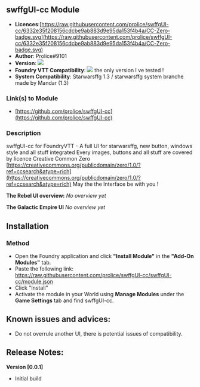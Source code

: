 
## swffgUI-cc Module
* **Licences**:[https://raw.githubusercontent.com/prolice/swffgUI-cc/6332e35f208156cdcbe9ab883d9e95da153f4b4a/CC-Zero-badge.svg](https://raw.githubusercontent.com/prolice/swffgUI-cc/6332e35f208156cdcbe9ab883d9e95da153f4b4a/CC-Zero-badge.svg)
* **Author**: Prolice#9101
* **Version**: ![](https://img.shields.io/badge/swffgUI--cc-v0.0.3-lightgrey)
* **Foundry VTT Compatibility**: ![](https://img.shields.io/badge/Foundry-v0.7.9-informational) the only version I ve tested !
* **System Compatibility**: Starwarsffg 1.3 / starwarsffg system branche made by Mandar (1.3)
 
### Link(s) to Module
* [https://github.com/prolice/swffgUI-cc](https://github.com/prolice/swffgUI-cc)

### Description 
swffgUI-cc for FoundryVTT - A full UI for starwarsffg, new button, windows style and all stuff integrated 
Every images, buttons and all stuff are covered by licence Creative Common Zero [https://creativecommons.org/publicdomain/zero/1.0/?ref=ccsearch&atype=rich](https://creativecommons.org/publicdomain/zero/1.0/?ref=ccsearch&atype=rich)
May the the Interface be with you !

**The Rebel UI overview:**
*No overview yet*

**The Galactic Empire UI**
*No overview yet*

## Installation
### Method
* Open the Foundry application and click **"Install Module"** in the **"Add-On Modules"** tab.
* Paste the following link: https://raw.githubusercontent.com/prolice/swffgUI-cc/swffgUI-cc/module.json
* Click "Install"
* Activate the module in your World using **Manage Modules** under the **Game Settings** tab and find swffgUI-cc.

## Known issues and advices:
* Do not overrule another UI, there is potential issues of compatibility.

## Release Notes:
**Version [0.0.1]**
* Initial build